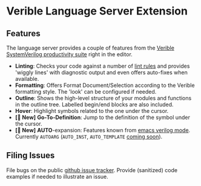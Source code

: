 # Verible Language Server Extension

## Features
The language server provides a couple of features from the [Verible SystemVerilog productivity suite](https://github.com/chipsalliance/verible) right in the editor.

 * **Linting**: Checks your code against a number of
   [lint rules](https://chipsalliance.github.io/verible/lint.html) and provides
   'wiggly lines' with diagnostic output and even offers auto-fixes when available.
 * **Formatting**: Offers Format Document/Selection according to the Verible
   formatting style. The 'look' can be configured if needed.
 * **Outline**: Shows the high-level structure of your modules and functions in the
   outline tree. Labelled begin/end blocks are also included.
 * **Hover**: Highlight symbols related to the one under the cursor.
 * **[&#x1F389; New]** **Go-To-Definition**: Jump to the definition of the symbol under the cursor.
 * **[&#x1F389; New]** **AUTO**-expansion: Features known from
   [emacs verilog mode](https://www.veripool.org/verilog-mode/). Currently
   `AUTOARG` (`AUTO_INST`, `AUTO_TEMPLATE` [coming soon](https://github.com/chipsalliance/verible/issues/1557)).

## Filing Issues
File bugs on the public [github issue tracker](https://github.com/chipsalliance/verible/issues/new/choose). Provide (sanitized) code examples if needed to illustrate an issue.
